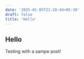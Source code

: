 ```yaml
---
date: '2025-01-05T21:28:44+05:30'
draft: false
title: 'Hello'
---
```


## Hello
Testing with a sampe post!